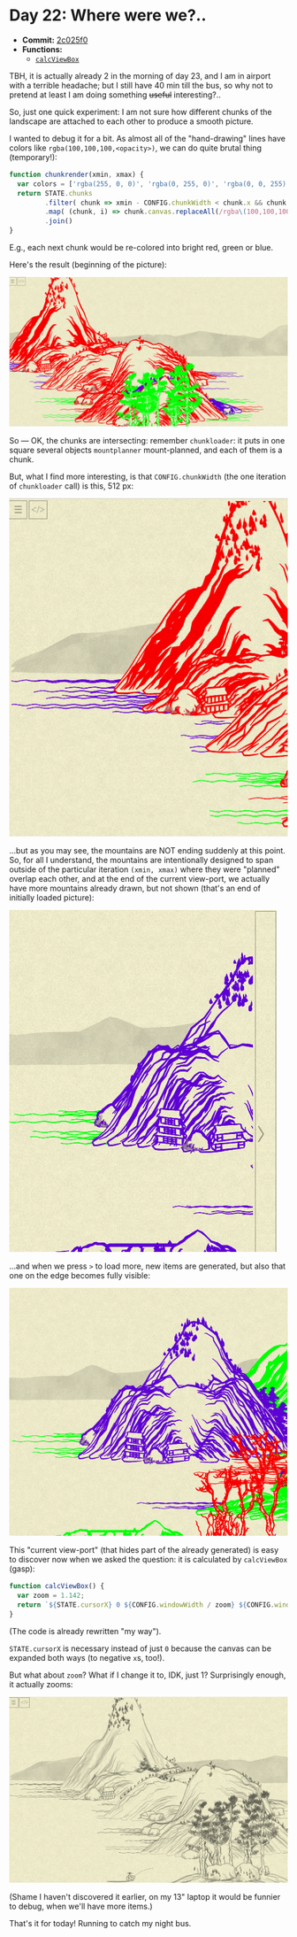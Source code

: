 # Day 22: Where were we?..

* **Commit:** [2c025f0](https://github.com/zverok/grok-shan-shui/commit/2c025f0ec9a67edd14704bbd92586f57bde3647e)
* **Functions:**
  * [`calcViewBox`](https://github.com/zverok/grok-shan-shui/blob/main/original.html#L3995)

TBH, it is actually already 2 in the morning of day 23, and I am in airport with a terrible headache; but I still have 40 min till the bus, so why not to pretend at least I am doing something ~~useful~~ interesting?..

So, just one quick experiment: I am not sure how different chunks of the landscape are attached to each other to produce a smooth picture.

I wanted to debug it for a bit. As almost all of the "hand-drawing" lines have colors like `rgba(100,100,100,<opacity>)`, we can do quite brutal thing (temporary!):

```js
function chunkrender(xmin, xmax) {
  var colors = ['rgba(255, 0, 0)', 'rgba(0, 255, 0)', 'rgba(0, 0, 255)']
  return STATE.chunks
         .filter( chunk => xmin - CONFIG.chunkWidth < chunk.x && chunk.x < xmax + CONFIG.chunkWidth )
         .map( (chunk, i) => chunk.canvas.replaceAll(/rgba\(100,100,100.*?\)/g, colors[i % 3]) )
         .join()
}
```

E.g., each next chunk would be re-colored into bright red, green or blue.

Here's the result (beginning of the picture):

![](image54.png)

So — OK, the chunks are intersecting: remember `chunkloader`: it puts in one square several objects `mountplanner` mount-planned, and each of them is a chunk.

But, what I find more interesting, is that `CONFIG.chunkWidth` (the one iteration of `chunkloader` call) is this, 512 px:

![](image55.png)

...but as you may see, the mountains are NOT ending suddenly at this point. So, for all I understand, the mountains are intentionally designed to span outside of the particular iteration `(xmin, xmax)` where they were "planned" overlap each other, and at the end of the current view-port, we actually have more mountains already drawn, but not shown (that's an end of initially loaded picture):

![](image56.png)

...and when we press `>` to load more, new items are generated, but also that one on the edge becomes fully visible:

![](image57.png)

This "current view-port" (that hides part of the already generated) is easy to discover now when we asked the question: it is calculated by `calcViewBox` (gasp):

```js
function calcViewBox() {
  var zoom = 1.142;
  return `${STATE.cursorX} 0 ${CONFIG.windowWidth / zoom} ${CONFIG.windowHeight / zoom}`;
}
```

(The code is already rewritten "my way").

`STATE.cursorX` is necessary instead of just `0` because the canvas can be expanded both ways (to negative `x`s, too!).

But what about `zoom`? What if I change it to, IDK, just 1? Surprisingly enough, it actually zooms:

![](image58.png)

(Shame I haven't discovered it earlier, on my 13" laptop it would be funnier to debug, when we'll have more items.)

That's it for today! Running to catch my night bus.
